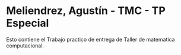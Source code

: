 # Meliendrez, Agustín - TMC - TP Especial
Esto contiene el Trabajo practico de entrega de Taller de matematica computacional.
